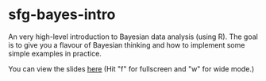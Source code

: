 # sfg-bayes-intro
An very high-level introduction to Bayesian data analysis (using R). The goal is to give you a flavour of Bayesian thinking and how to implement some simple examples in practice.

You can view the slides [here](https://rawgit.com/grantmcdermott/sfg-bayes-intro/master/bayes-slides.html) (Hit "f" for fullscreen and "w" for wide mode.) 
